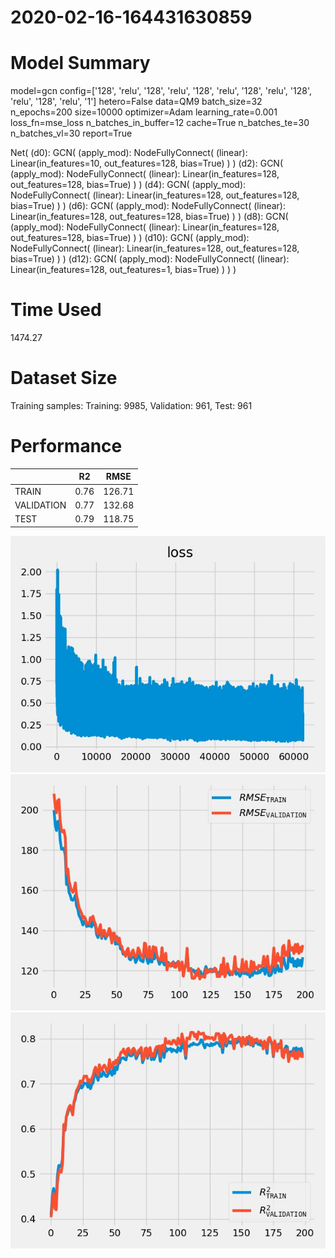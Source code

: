 2020-02-16-164431630859
===========================
# Model Summary
model=gcn
config=['128', 'relu', '128', 'relu', '128', 'relu', '128', 'relu', '128', 'relu', '128', 'relu', '1']
hetero=False
data=QM9
batch_size=32
n_epochs=200
size=10000
optimizer=Adam
learning_rate=0.001
loss_fn=mse_loss
n_batches_in_buffer=12
cache=True
n_batches_te=30
n_batches_vl=30
report=True

Net(
  (d0): GCN(
    (apply_mod): NodeFullyConnect(
      (linear): Linear(in_features=10, out_features=128, bias=True)
    )
  )
  (d2): GCN(
    (apply_mod): NodeFullyConnect(
      (linear): Linear(in_features=128, out_features=128, bias=True)
    )
  )
  (d4): GCN(
    (apply_mod): NodeFullyConnect(
      (linear): Linear(in_features=128, out_features=128, bias=True)
    )
  )
  (d6): GCN(
    (apply_mod): NodeFullyConnect(
      (linear): Linear(in_features=128, out_features=128, bias=True)
    )
  )
  (d8): GCN(
    (apply_mod): NodeFullyConnect(
      (linear): Linear(in_features=128, out_features=128, bias=True)
    )
  )
  (d10): GCN(
    (apply_mod): NodeFullyConnect(
      (linear): Linear(in_features=128, out_features=128, bias=True)
    )
  )
  (d12): GCN(
    (apply_mod): NodeFullyConnect(
      (linear): Linear(in_features=128, out_features=1, bias=True)
    )
  )
)
# Time Used 
1474.27

# Dataset Size
Training samples: 
Training: 9985, Validation: 961, Test: 961
# Performance
|              |R2            |RMSE          |
|------------- |------------- |------------- |
|TRAIN         |0.76          |126.71        |
|VALIDATION    |0.77          |132.68        |
|TEST          |0.79          |118.75        |

<div align="center"><img src="loss.jpg" width="600"></div>
<div align="center"><img src="RMSE.jpg" width="600"></div>
<div align="center"><img src="R2.jpg" width="600"></div>